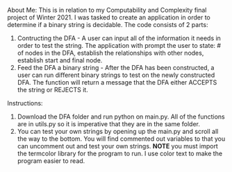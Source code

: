 About Me: This is in relation to my Computability and Complexity final project of Winter 2021. I was tasked to create an application in order to determine if a binary string is decidable. The code consists of 2 parts:
  1) Contructing the DFA - A user can input all of the information it needs in order to test the string. The application with prompt the user to state: # of nodes in the DFA, establish the relationships with other nodes, establish start and final node. 
  2) Feed the DFA a binary string - After the DFA has been constructed, a user can run different binary strings to test on the newly constructed DFA. The function will return a message that the DFA either ACCEPTS the string or REJECTS it. 

Instructions:
1) Download the DFA folder and run python on main.py. All of the functions are in utils.py so it is imperative that they are in the same folder.
2) You can test your own strings by opening up the main.py and scroll all the way to the bottom. You will find commented out variables to that you can uncomment out and test your own strings. 
**NOTE** you must import the termcolor library for the program to run. I use color text to make the program easier to read.
